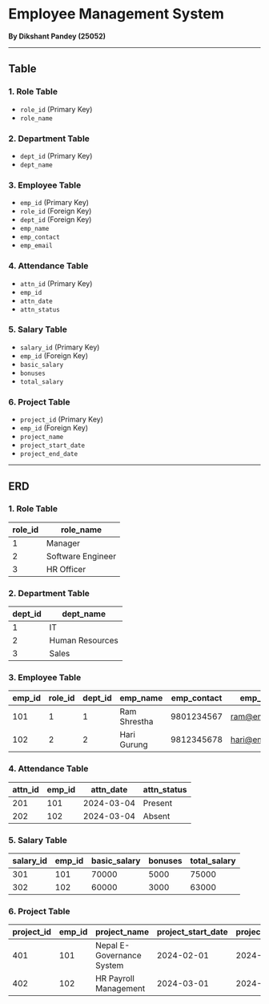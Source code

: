 # Employee Management System

**By Dikshant Pandey (25052)**

---

## Table

### 1. Role Table
- `role_id` (Primary Key)  
- `role_name`  

### 2. Department Table
- `dept_id` (Primary Key)  
- `dept_name`  

### 3. Employee Table
- `emp_id` (Primary Key)  
- `role_id` (Foreign Key)  
- `dept_id` (Foreign Key)  
- `emp_name`  
- `emp_contact`  
- `emp_email`  

### 4. Attendance Table
- `attn_id` (Primary Key)  
- `emp_id`  
- `attn_date`  
- `attn_status`  

### 5. Salary Table
- `salary_id` (Primary Key)  
- `emp_id` (Foreign Key)  
- `basic_salary`  
- `bonuses`  
- `total_salary`  

### 6. Project Table
- `project_id` (Primary Key)  
- `emp_id` (Foreign Key)  
- `project_name`  
- `project_start_date`  
- `project_end_date`  

---

## ERD

### 1. Role Table
| role_id | role_name |
|---------|------------|
| 1 | Manager |
| 2 | Software Engineer |
| 3 | HR Officer |

### 2. Department Table
| dept_id | dept_name |
|---------|----------------|
| 1 | IT |
| 2 | Human Resources |
| 3 | Sales |

### 3. Employee Table
| emp_id | role_id | dept_id | emp_name | emp_contact | emp_email |
|--------|--------|---------|----------------|------------|----------------|
| 101 | 1 | 1 | Ram Shrestha | 9801234567 | [ram@email.com](mailto:ram@email.com) |
| 102 | 2 | 2 | Hari Gurung | 9812345678 | [hari@email.com](mailto:hari@email.com) |

### 4. Attendance Table
| attn_id | emp_id | attn_date | attn_status |
|---------|--------|------------|------------|
| 201 | 101 | 2024-03-04 | Present |
| 202 | 102 | 2024-03-04 | Absent |

### 5. Salary Table
| salary_id | emp_id | basic_salary | bonuses | total_salary |
|-----------|--------|--------------|---------|--------------|
| 301 | 101 | 70000 | 5000 | 75000 |
| 302 | 102 | 60000 | 3000 | 63000 |

### 6. Project Table
| project_id | emp_id | project_name | project_start_date | project_end_date |
|------------|--------|-------------------------|----------------|--------------|
| 401 | 101 | Nepal E-Governance System | 2024-02-01 | 2024-06-30 |
| 402 | 102 | HR Payroll Management | 2024-03-01 | 2024-05-15 |
